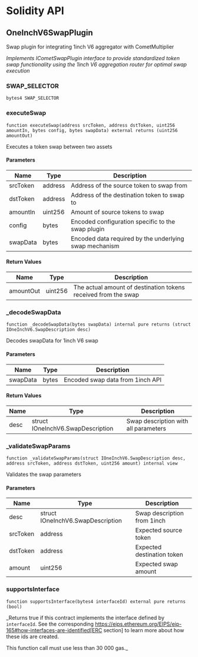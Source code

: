 # Solidity API

## OneInchV6SwapPlugin

Swap plugin for integrating 1inch V6 aggregator with CometMultiplier

_Implements ICometSwapPlugin interface to provide standardized token swap functionality
using the 1inch V6 aggregation router for optimal swap execution_

### SWAP_SELECTOR

```solidity
bytes4 SWAP_SELECTOR
```

### executeSwap

```solidity
function executeSwap(address srcToken, address dstToken, uint256 amountIn, bytes config, bytes swapData) external returns (uint256 amountOut)
```

Executes a token swap between two assets

#### Parameters

| Name     | Type    | Description                                            |
| -------- | ------- | ------------------------------------------------------ |
| srcToken | address | Address of the source token to swap from               |
| dstToken | address | Address of the destination token to swap to            |
| amountIn | uint256 | Amount of source tokens to swap                        |
| config   | bytes   | Encoded configuration specific to the swap plugin      |
| swapData | bytes   | Encoded data required by the underlying swap mechanism |

#### Return Values

| Name      | Type    | Description                                                    |
| --------- | ------- | -------------------------------------------------------------- |
| amountOut | uint256 | The actual amount of destination tokens received from the swap |

### \_decodeSwapData

```solidity
function _decodeSwapData(bytes swapData) internal pure returns (struct IOneInchV6.SwapDescription desc)
```

Decodes swapData for 1inch V6 swap

#### Parameters

| Name     | Type  | Description                      |
| -------- | ----- | -------------------------------- |
| swapData | bytes | Encoded swap data from 1inch API |

#### Return Values

| Name | Type                              | Description                          |
| ---- | --------------------------------- | ------------------------------------ |
| desc | struct IOneInchV6.SwapDescription | Swap description with all parameters |

### \_validateSwapParams

```solidity
function _validateSwapParams(struct IOneInchV6.SwapDescription desc, address srcToken, address dstToken, uint256 amount) internal view
```

Validates the swap parameters

#### Parameters

| Name     | Type                              | Description                 |
| -------- | --------------------------------- | --------------------------- |
| desc     | struct IOneInchV6.SwapDescription | Swap description from 1inch |
| srcToken | address                           | Expected source token       |
| dstToken | address                           | Expected destination token  |
| amount   | uint256                           | Expected swap amount        |

### supportsInterface

```solidity
function supportsInterface(bytes4 interfaceId) external pure returns (bool)
```

\_Returns true if this contract implements the interface defined by
`interfaceId`. See the corresponding
https://eips.ethereum.org/EIPS/eip-165#how-interfaces-are-identified[ERC section]
to learn more about how these ids are created.

This function call must use less than 30 000 gas.\_
